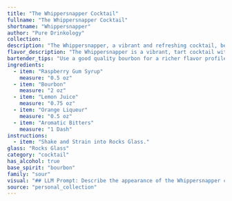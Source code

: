 ```yaml
---
title: "The Whippersnapper Cocktail"
fullname: "The Whippersnapper Cocktail"
shortname: "Whippersnapper"
author: "Pure Drinkology"
collection:
description: "The Whippersnapper, a vibrant and refreshing cocktail, belongs to the Sour family. Its origins are uncertain, but its use of bourbon, citrus, and bitters points to a classic American cocktail tradition, likely emerging in the early 20th century. "
flavor_description: "The Whippersnapper is a vibrant, tart cocktail with a playful sweetness. The raspberry gum syrup lends a juicy, candy-like note, balanced by the sharp citrus of lemon juice. Bourbon adds warmth and spice, while orange liqueur provides a hint of floral sweetness. A touch of aromatic bitters adds a subtle complexity, rounding out the flavor profile. "
bartender_tips: "Use a good quality bourbon for a richer flavor profile.  Make sure the raspberry gum syrup is well-dissolved, or you'll get a gritty texture. Don't skimp on the bitters!  A couple of dashes really help to round out the flavors and add complexity.  Shake well with ice to ensure a good chill and dilution.  Strain into a chilled coupe glass for a refreshing and elegant presentation. "
ingredients:
  - item: "Raspberry Gum Syrup"
    measure: "0.5 oz"
  - item: "Bourbon"
    measure: "2 oz"
  - item: "Lemon Juice"
    measure: "0.75 oz"
  - item: "Orange Liqueur"
    measure: "0.5 oz"
  - item: "Aromatic Bitters"
    measure: "1 Dash"
instructions:
  - item: "Shake and Strain into Rocks Glass."
glass: "Rocks Glass"
category: "cocktail"
has_alcohol: true
base_spirit: "bourbon"
family: "sour"
visual: "## LLM Prompt: Describe the appearance of the Whippersnapper cocktail.**Imagine a cocktail called Whippersnapper made with the following ingredients:*** Raspberry Gum Syrup* Bourbon* Lemon Juice* Orange Liqueur* Aromatic Bitters**Describe the color, clarity, and any other visual details of the cocktail, like garnishes or layers. Use vivid language and imagery to paint a picture for the reader.** **Bonus:** Mention any unique visual aspects that might be caused by the interaction of the ingredients. "
source: "personal_collection"
---
```


